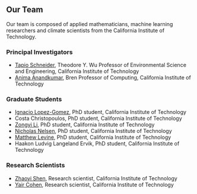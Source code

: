 ## Our Team

Our team is composed of applied mathematicians, machine learning researchers and climate scientists from the California Institute of Technology.

### Principal Investigators

- [Tapio Schneider](https://climate-dynamics.org/people/tapio-schneider/), Theodore Y. Wu Professor of Environmental Science and Engineering, California Institute of Technology
- [Anima Anandkumar](http://tensorlab.cms.caltech.edu/users/anima/), Bren Professor of Computing, California Institute of Technology

### Graduate Students

- [Ignacio Lopez-Gomez](https://ilopezgp.github.io), PhD student, California Institute of Technology
- Costa Christopoulos, PhD student, California Institute of Technology
- [Zongyi Li](https://zongyi-li.github.io), PhD student, California Institute of Technology
- [Nicholas Nelsen](https://www.nicholashnelsen.com), PhD student, California Institute of Technology
- [Matthew Levine](https://mattlevine.netlify.app), PhD student, California Institute of Technology
- Haakon Ludvig Langeland Ervik, PhD student, California Institute of Technology

### Research Scientists

- [Zhaoyi Shen](https://szy21.github.io), Research scientist, California Institute of Technology
- [Yair Cohen](https://climate-dynamics.org/people/ycohen/), Research scientist, California Institute of Technology